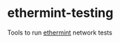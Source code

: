 # ethermint-testing
Tools to run [ethermint](https://github.com/tendermint/ethermint) network tests
